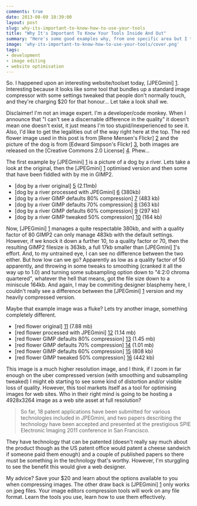 ```yaml
---
comments: true
date: 2013-08-09 18:39:00
layout: post
slug: why-its-important-to-know-how-to-use-your-tools
title: "Why It's Important To Know Your Tools Inside And Out"
summary: "Here's some good examples why, from one specific area but I think this rings true across multiple areas."
image: 'why-its-important-to-know-how-to-use-your-tools/cover.png'
tags:
- development
- image editing
- website optimisation
---
```


So. I happened upon an interesting website/toolset today, [JPEGmini] [1]. Interesting because it looks like some tool that bundles up a standard image compressor with some settings tweaked that people don't normally touch, and they're charging $20 for that honour... Let take a look shall we.

Disclaimer! I'm not an image expert. I'm a developer/code monkey. When I announce that "I can't see a discernable difference in the quality" it doesn't mean one doesn't exist, it just means I'm too stupid/inexperienced to see it. Also, I'd like to get the legalities out of the way right here at the top. The red flower image used in this post is from [Rene Mensen's Flickr] [2] and the picture of the dog is from [Edward Simpson's Flickr] [3], both images are released on the [Creative Commons 2.0 License] [4]. Phew...

The first example by [JPEGmini] [1] is a picture of a dog by a river. Lets take a look at the original, then the [JPEGmini] [1] optimised version and then some that have been fiddled with by me in GIMP2.

* [dog by a river original] [5] (2.11mb)
* [dog by a river processed with JPEGmini] [6] (380kb)
* [dog by a river GIMP defaults 80% compression] [7] (483 kb)
* [dog by a river GIMP defaults 70% compression] [8] (363 kb)
* [dog by a river GIMP defaults 60% compression] [9] (297 kb)
* [dog by a river GIMP tweaked 50% compression] [10] (164 kb)

Now, [JPEGmini] [1] manages a quite respectable 380kb, and with a quality factor of 80 GIMP2 can only manage 483kb with the default settings. However, if we knock it down a further 10, to a quality factor or 70, then the resulting GIMP2 filesize is 363kb, a full 17kb smaller than [JPEGmini] [1]'s effort. And, to my untrained eye, I can see no difference between the two either. But how low can we go? Apparently as low as a quality factor of 50 apparently, and throwing in some tweaks to smoothing (cranked it all the way up to 1.0) and turning some subsampling option down to "4:2:0 chroma quartered", whatever the hell that means, got the file size down to a miniscule 164kb. And again, I may be commiting designer blasphemy here, I couldn't really see a difference between the [JPEGmini] [1] version and my heavily compressed version.

Maybe that example image was a fluke? Lets try another image, something completely different.

* [red flower original] [11] (7.88 mb)
* [red flower processed with JPEGmini] [12] (1.14 mb)
* [red flower GIMP defaults 80% compression] [13] (1.45 mb)
* [red flower GIMP defaults 70% compression] [14] (1.01 mb)
* [red flower GIMP defaults 60% compression] [15] (808 kb)
* [red flower GIMP tweaked 50% compression] [16] (442 kb)

This image is a much higher resolution image, and I think, if I zoom in far enough on the uber compressed version (with smoothing and subsampling tweaked) I might eb starting to see some kind of distortion and/or visible loss of quality. However, this tool markets itself as a tool for optimising images for web sites. Who in their right mind is going to be hosting a 4928x3264 image as a web site asset at full resolution?

> So far, 18 patent applications have been submitted for various technologies included in JPEGmini, and two papers describing the technology have been accepted and presented at the prestigious SPIE Electronic Imaging 2011 conference in San Francisco.

They have technology that can be patented (doesn't really say much about the product though as the US patent office would patent a cheese sandwich if someone paid them enough) and a couple of published papers so there must be something in the technology that's worthy. However, I'm sturggling to see the benefit this would give a web designer.

My advice? Save your $20 and learn about the options available to you when compressing images. The other draw back is [JPEGmini] [1] only works on jpeg files. Your image editors compression tools will work on any file format. Learn the tools you use, learn how to use them effectively.

[1]: http://www.jpegmini.com/ "JPEGmini"
[2]: http://www.flickr.com/photos/renemensen/8634798653/sizes/o/in/photostream/ "Rene Mensen's Flickr"
[3]: http://www.flickr.com/photos/king-edward/2687248016/sizes/o/in/photostream/ "Edward Simpson's Flickr"
[4]: http://creativecommons.org/licenses/by/2.0/ "Creative Commons 2.0 License"
[5]: http://in-the-attic.com/img/posts/why-its-important-to-know-how-to-use-your-tools/Ed.ward.jpg "dog by a river original"
[6]: http://in-the-attic.com/img/posts/why-its-important-to-know-how-to-use-your-tools/Ed.ward_mini.jpg "dog by a river processed with JPEGmini"
[7]: http://in-the-attic.com/img/posts/why-its-important-to-know-how-to-use-your-tools/Ed.ward_gimp80.jpg "dog by a river GIMP defaults 80% compression"
[8]: http://in-the-attic.com/img/posts/why-its-important-to-know-how-to-use-your-tools/Ed.ward_gimp70.jpg "dog by a river GIMP defaults 70% compression"
[9]: http://in-the-attic.com/img/posts/why-its-important-to-know-how-to-use-your-tools/Ed.ward_gimp60.jpg "dog by a river GIMP defaults 60% compression"
[10]: http://in-the-attic.com/img/posts/why-its-important-to-know-how-to-use-your-tools/Ed.ward_gimp50s.jpg "dog by a river GIMP tweaked 50% compression"
[11]: http://in-the-attic.com/img/posts/why-its-important-to-know-how-to-use-your-tools/ReneMensen.jpg "red flower original"
[12]: http://in-the-attic.com/img/posts/why-its-important-to-know-how-to-use-your-tools/ReneMensen_mini.jpg "red flower processed with JPEGmini"
[13]: http://in-the-attic.com/img/posts/why-its-important-to-know-how-to-use-your-tools/ReneMensen_gimp80.jpg "red flower GIMP defaults 80% compression"
[14]: http://in-the-attic.com/img/posts/why-its-important-to-know-how-to-use-your-tools/ReneMensen_gimp70.jpg "red flower GIMP defaults 70% compression"
[15]: http://in-the-attic.com/img/posts/why-its-important-to-know-how-to-use-your-tools/ReneMensen_gimp60.jpg "red flower GIMP defaults 60% compression"
[16]: http://in-the-attic.com/img/posts/why-its-important-to-know-how-to-use-your-tools/ReneMensen_gimp50s.jpg "red flower GIMP tweaked 50% compression"